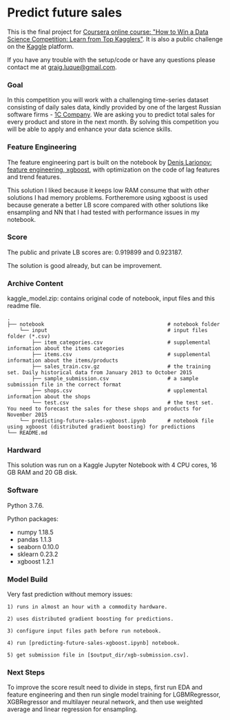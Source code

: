 # Predict future sales 

This is the final project for [Coursera online course: "How to Win a Data Science Competition: Learn from Top Kagglers"](https://www.coursera.org/learn/competitive-data-science/). It is also a public challenge on the [Kaggle](https://www.kaggle.com/c/competitive-data-science-predict-future-sales) platform.


If you have any trouble with the setup/code or have any questions please contact me at [graig.luque@gmail.com](mailto:graig.luque@gmail.com).


### Goal

In this competition you will work with a challenging time-series dataset consisting of daily sales data, kindly provided by one of the largest Russian software firms - [1C Company](http://1c.ru/eng/title.htm). We are asking you to predict total sales for every product and store in the next month. By solving this competition you will be able to apply and enhance your data science skills.


### Feature Engineering

The feature engineering part is built on the notebook by [Denis Larionov: feature engineering, xgboost](https://www.kaggle.com/dlarionov/feature-engineering-xgboost), with optimization on the code of lag features and trend features.

This solution I liked because it keeps low RAM consume that with other solutions I had memory problems. Fortheremore using xgboost is used because generate a better LB score compared with other solutions like ensampling and NN that I had tested with performance issues in my notebook.


### Score

The public and private LB scores are: 0.919899 and 0.923187.

The solution is good already, but can be improvement.


### Archive Content

kaggle_model.zip: contains original code of notebook, input files and this readme file.
    
    .
    ├── notebook                                        # notebook folder
        └── input                                       # input files folder (*.csv)
            ├── item_categories.csv                     # supplemental information about the items categories
            ├── items.csv                               # supplemental information about the items/products
            ├── sales_train.csv.gz                      # the training set. Daily historical data from January 2013 to October 2015
            ├── sample_submission.csv                   # a sample submission file in the correct format
            ├── shops.csv                               # upplemental information about the shops
            └── test.csv                                # the test set. You need to forecast the sales for these shops and products for November 2015
        └── predicting-future-sales-xgboost.ipynb       # notebook file using xgboost (distributed gradient boosting) for predictions
    └── README.md


### Hardward

This solution was run on a Kaggle Jupyter Notebook with 4 CPU cores, 16 GB RAM and 20 GB disk.


### Software

Python 3.7.6.

Python packages:
* numpy 1.18.5
* pandas 1.1.3
* seaborn 0.10.0
* sklearn 0.23.2
* xgboost 1.2.1


### Model Build

Very fast prediction without memory issues:

    1) runs in almost an hour with a commodity hardware.
    
    2) uses distributed gradient boosting for predictions.
    
    3) configure input files path before run notebook.
    
    4) run [predicting-future-sales-xgboost.ipynb] notebook.
    
    5) get submission file in [$output_dir/xgb-submission.csv].


### Next Steps

To improve the score result need to divide in steps, first run EDA and feature engineering and then run single model training for LGBMRegressor, XGBRegressor and multilayer neural network, and then use weighted average and linear regression for ensampling.
